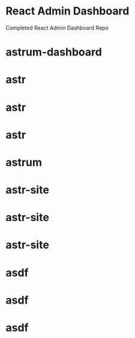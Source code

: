 # React Admin Dashboard

Completed React Admin Dashboard Repo

# astrum-dashboard
# astr
# astr
# astr
# astrum
# astr-site
# astr-site
# astr-site
# asdf
# asdf
# asdf
